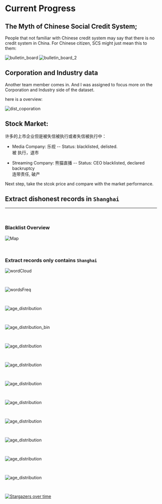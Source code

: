 # Current Progress

## The Myth of Chinese Social Credit System;

People that not familiar with Chinese credit system may say that there is no credit system in China. For Chinese citizen, SCS might just mean this to them: 

![bulletin_board](./Seminar/Assets/bulletin_2.jpeg)
![bulletin_board_2](./Seminar/Assets/bulletin.png)
## Corporation and Industry data

Another team member comes in. And I was assigned to focus more on the Corporation and Industry side of the dataset. 

here is a overview:  

![dist_coporation](./Coporation/dist_coporation.png)


## Stock Market: 
许多的上市企业但是被失信被执行或者失信被执行中：

- Media Company: 乐视 -- Status: blacklisted, delisted.<br>
  被 执行，退市

- Streaming Company: 熊猫直播 -- Status: CEO blacklisted, declared backruptcy <br>
  连带责任, 破产



Next step, take the stcok price and compare with the market performance.


## Extract dishonest records in `Shanghai`

--- 

<br>

### Blacklist Overview
![Map](img/research_progress/map.png) 

<br>

### Extract records only contains `Shanghai`

![wordCloud](img/research_progress/wordCloud_processing.png) 

<br>

![wordsFreq](img/research_progress/wordProcessing.png)

<br>

![age_distribution](img/research_progress/age_distribution.png)

<br>

![age_distribution_bin](img/research_progress/age_distribution_bin.png)



<br>

![age_distribution](img/research_progress/distribution_density.png)


<br>

![age_distribution](img/research_progress/dodge2_ageDist.png)


<br>

![age_distribution](img/research_progress/publish_date.png)


<br>

![age_distribution](img/research_progress/registration_date.png)


<br>

![age_distribution](img/research_progress/combined_plots.png)


<br>

![age_distribution](img/research_progress/corporation_blackListed.png)


<br>

![age_distribution](img/research_progress/barplot_corporation_blacklisted.png)

<br>

![age_distribution](img/research_progress/Court_distribution.png)


<br>



[![Stargazers over time](https://starchart.cc/JunjieLeiCoe/WebScraper_Research2020S.svg)](https://starchart.cc/JunjieLeiCoe/WebSraper_Research2020S)
